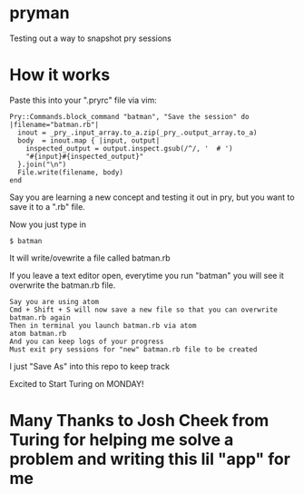 # pryman
Testing out a way to snapshot pry sessions

# How it works

Paste this into your ".pryrc" file via vim:

	Pry::Commands.block_command "batman", "Save the session" do |filename="batman.rb"|
	  inout = _pry_.input_array.to_a.zip(_pry_.output_array.to_a)
	  body  = inout.map { |input, output|
	    inspected_output = output.inspect.gsub(/^/, '  # ')
	    "#{input}#{inspected_output}"
	  }.join("\n")
	  File.write(filename, body)  
	end
  		 
Say you are learning a new concept and testing it out in pry, but you want to save it to a ".rb" file.

Now you just type in

    $ batman
    
It will write/ovewrite a file called batman.rb

If you leave a text editor open, everytime you run "batman" you will see it overwrite the batman.rb file.

    Say you are using atom
    Cmd + Shift + S will now save a new file so that you can overwrite batman.rb again
    Then in terminal you launch batman.rb via atom
    atom batman.rb
    And you can keep logs of your progress
    Must exit pry sessions for "new" batman.rb file to be created

I just "Save As" into this repo to keep track

Excited to Start Turing on MONDAY!

# Many Thanks to Josh Cheek from Turing for helping me solve a problem and writing this lil "app" for me

